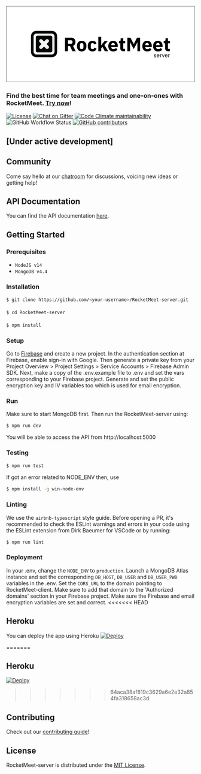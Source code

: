 ![RocketMeet](/server.png)

### Find the best time for team meetings and one-on-ones with RocketMeet. [Try now](https://rocketmeet.me)!

[![License](https://img.shields.io/github/license/Rocketmeet/RocketMeet-server?color=%23000000&style=for-the-badge)](https://github.com/RocketMeet/RocketMeet-server/blob/main/LICENSE)
[![Chat on Gitter](https://img.shields.io/badge/chat--on-gitter-brightgreen?color=%23000000&style=for-the-badge&logo=gitter)](https://gitter.im/RocketMeet/community)
[![Code Climate maintainability](https://img.shields.io/codeclimate/maintainability/RocketMeet/RocketMeet-server?style=for-the-badge)](https://codeclimate.com/github/RocketMeet/RocketMeet-server)
![GitHub Workflow Status](https://img.shields.io/github/workflow/status/RocketMeet/RocketMeet-server/Tests?label=Tests&style=for-the-badge)
[![GitHub contributors](https://img.shields.io/github/contributors/RocketMeet/RocketMeet-server?color=%23000000&&style=for-the-badge)](https://github.com/RocketMeet/RocketMeet-server/graphs/contributors)

## [Under active development]

## Community

Come say hello at our [chatroom](https://gitter.im/RocketMeet/community) for discussions, voicing new ideas or getting help!

## API Documentation

You can find the API documentation [here](https://documenter.getpostman.com/view/10544125/TW6wJodh).

## Getting Started

### Prerequisites
* `NodeJS v14`
* `MongoDB v4.4`

### Installation

```bash
$ git clone https://github.com/<your-username>/RocketMeet-server.git

$ cd RocketMeet-server

$ npm install
```

### Setup

Go to [Firebase](https://firebase.google.com/) and create a new project. In the authentication section at Firebase, enable sign-in with Google. Then generate a private key from your Project Overview > Project Settings > Service Accounts > Firebase Admin SDK. Next, make a copy of the .env.example file to .env and set the vars corresponding to your Firebase project. Generate and set the public encryption key and IV variables too which is used for email encryption.

### Run

Make sure to start MongoDB first. Then run the RocketMeet-server using:

```bash
$ npm run dev
```

You will be able to access the API from http://localhost:5000

### Testing

```bash
$ npm run test
```
If got an error related to NODE_ENV then, use

```bash
$ npm install -g win-node-env
```

### Linting

We use the `airbnb-typescript` style guide. Before opening a PR, it's recommended to check the ESLint warnings and errors in your code using the ESLint extension from Dirk Baeumer for VSCode or by running:
```bash
$ npm run lint
```

### Deployment

In your .env, change the `NODE_ENV` to `production`. Launch a MongoDB Atlas instance and set the corresponding `DB_HOST`, `DB_USER` and `DB_USER_PWD` variables in the .env. Set the `CORS_URL` to the domain pointing to RocketMeet-client. Make sure to add that domain to the 'Authorized domains' section in your Firebase project. Make sure the Firebase and email encryption variables are set and correct.
<<<<<<< HEAD

## Heroku 
 
You can deploy the app using Heroku 
[![Deploy](https://www.herokucdn.com/deploy/button.svg)](https://heroku.com/deploy)

=======
## Heroku
[![Deploy](https://www.herokucdn.com/deploy/button.svg)](https://heroku.com/deploy)
>>>>>>> 64aca38af819c3629a6e2e32a854fa318658ac3d
## Contributing

Check out our [contributing guide](https://github.com/RocketMeet/RocketMeet-server/blob/main/CONTRIBUTING.md)!

## License

RocketMeet-server is distributed under the [MIT License](https://github.com/RocketMeet/RocketMeet-server/blob/main/LICENSE).
